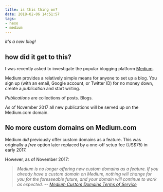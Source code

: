 ```yaml
---
title: is this thing on?
date: 2018-02-06 14:51:57
tags:
- hexo
- medium
---
```


_it's a new blog!_

## how did it get to this?

I was recently asked to investigate the popular blogging platform [Medium](https://medium.com/).

Medium provides a relatively simple means for anyone to set up a blog. You sign up (with an email, Google account, or Twitter ID) for no money down, create a _publication_ and start writing.

_Publications_ are collections of posts. Blogs.

As of November 2017 all new publications will be served up on the Medium.com domain.

## No more custom domains on Medium.com

Medium _did_ previously offer custom domains as a feature. This was originally a _free_ option later replaced by a one-off setup fee (US$75) in early 2017.

However, as of November 2017:

> _Medium is no longer offering new custom domains as a feature. If you already have a custom domain on Medium, nothing will change for you for the foreseeable future, and your domain will continue to work as expected._
> -- <cite>[Medium Custom Domains Terms of Service](https://help.medium.com/hc/en-us/articles/115003286907-Custom-Domains-Terms-of-Service)</cite>
